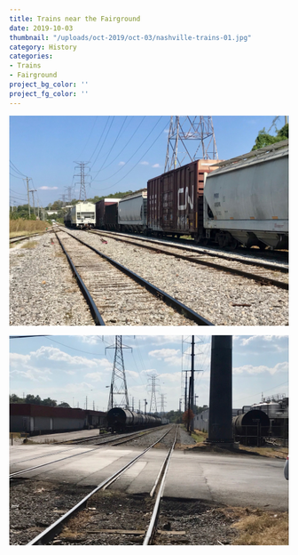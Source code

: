 ```yaml
---
title: Trains near the Fairground
date: 2019-10-03
thumbnail: "/uploads/oct-2019/oct-03/nashville-trains-01.jpg"
category: History
categories:
- Trains
- Fairground
project_bg_color: ''
project_fg_color: ''
---
```


![Trains near the Fairground](/uploads/oct-2019/oct-03/nashville-trains-01.jpg)

![Trains near the Fairground](/uploads/oct-2019/oct-03/nashville-trains-02.jpg)


